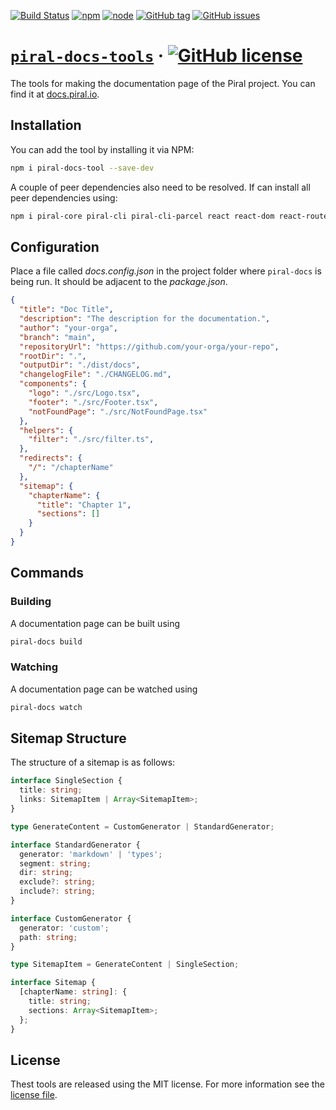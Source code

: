 [![Build Status](https://github.com/smapiot/piral-docs-tools/actions/workflows/node.js.yml/badge.svg)](https://github.com/smapiot/piral-docs-tools/actions)
[![npm](https://img.shields.io/npm/v/piral-docs-tools.svg)](https://www.npmjs.com/package/piral-docs-tools)
[![node](https://img.shields.io/node/v/piral-docs-tools.svg)](https://www.npmjs.com/package/piral-docs-tools)
[![GitHub tag](https://img.shields.io/github/tag/smapiot/piral-docs-tools.svg)](https://github.com/smapiot/piral-docs-tools/releases)
[![GitHub issues](https://img.shields.io/github/issues/smapiot/piral-docs-tools.svg)](https://github.com/smapiot/piral-docs-tools/issues)

# [`piral-docs-tools`](https://docs.piral.io) &middot; [![GitHub license](https://img.shields.io/badge/license-MIT-blue.svg)](https://github.com/smapiot/piral-docs-tools/blob/main/LICENSE)

The tools for making the documentation page of the Piral project. You can find it at [docs.piral.io](https://docs.piral.io).

## Installation

You can add the tool by installing it via NPM:

```sh
npm i piral-docs-tool --save-dev
```

A couple of peer dependencies also need to be resolved. If can install all peer dependencies using:

```sh
npm i piral-core piral-cli piral-cli-parcel react react-dom react-router-dom --save-dev
```

## Configuration

Place a file called *docs.config.json* in the project folder where `piral-docs` is being run. It should be adjacent to the *package.json*.

```json
{
  "title": "Doc Title",
  "description": "The description for the documentation.",
  "author": "your-orga",
  "branch": "main",
  "repositoryUrl": "https://github.com/your-orga/your-repo",
  "rootDir": ".",
  "outputDir": "./dist/docs",
  "changelogFile": "./CHANGELOG.md",
  "components": {
    "logo": "./src/Logo.tsx",
    "footer": "./src/Footer.tsx",
    "notFoundPage": "./src/NotFoundPage.tsx"
  },
  "helpers": {
    "filter": "./src/filter.ts",
  },
  "redirects": {
    "/": "/chapterName"
  },
  "sitemap": {
    "chapterName": {
      "title": "Chapter 1",
      "sections": []
    }
  }
}
```

## Commands

### Building

A documentation page can be built using

```sh
piral-docs build
```

### Watching

A documentation page can be watched using

```sh
piral-docs watch
```

## Sitemap Structure

The structure of a sitemap is as follows:

```ts
interface SingleSection {
  title: string;
  links: SitemapItem | Array<SitemapItem>;
}

type GenerateContent = CustomGenerator | StandardGenerator;

interface StandardGenerator {
  generator: 'markdown' | 'types';
  segment: string;
  dir: string;
  exclude?: string;
  include?: string;
}

interface CustomGenerator {
  generator: 'custom';
  path: string;
}

type SitemapItem = GenerateContent | SingleSection;

interface Sitemap {
  [chapterName: string]: {
    title: string;
    sections: Array<SitemapItem>;
  };
}
```

## License

Thest tools are released using the MIT license. For more information see the [license file](./LICENSE).
